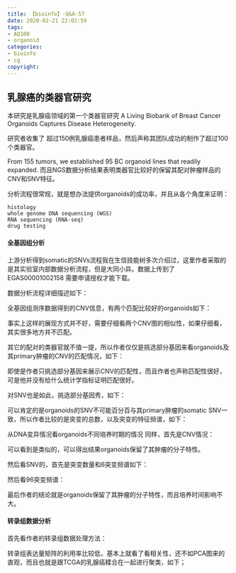 ```yaml
---
title: 【bioinfo】-Q&A-57
date: 2020-02-21 22:02:59
tags:
- AQ100
- organoid
categories:
- bioinfo
- cg
copyright:
---
```

## 乳腺癌的类器官研究
本研究是乳腺癌领域的第一个类器官研究
A Living Biobank of Breast Cancer Organoids Captures Disease Heterogeneity.

研究者收集了 超过150例乳腺癌患者样品，然后声称其团队成功的制作了超过100个类器官。

From 155 tumors, we established 95 BC organoid lines that readily expanded.
而且NGS数据分析结果表明类器官比较好的保留其配对肿瘤样品的CNV和SNV特征。

分析流程很常规，就是想办法提供organoids的成功率，并且从各个角度来证明：
```
histology
whole genome DNA sequencing (WGS)
RNA sequencing (RNA-seq)
drug testing
```
#### 全基因组分析
上游分析得到somatic的SNVs流程我在生信技能树多次介绍过，这里作者采取的是其实验室内部数据分析流程，但是大同小异。数据上传到了 EGAS00001002158 需要申请授权才能下载。

数据分析流程详细描述如下：






全基因组测序数据得到的CNV信息，有两个匹配比较好的organoids如下：






事实上这样的展现方式并不好，需要仔细看两个CNV图的相似性，如果仔细看，其实很多地方并不匹配。

其它的配对的类器官就不值一提，所以作者仅仅是挑选部分基因来看organoids及其primary肿瘤的CNV的匹配情况，如下：






即使是作者只挑选部分基因来展示CNV的匹配性，而且作者也声称匹配性很好，可是他并没有给什么统计学指标证明匹配很好。

对SNV也是如此，挑选部分基因秀，如下：






可以肯定的是organoids的SNV不可能百分百与其primary肿瘤的somatic SNV一致，所以作者比较的是突变的总数，以及突变的特征频谱，如下：






从DNA变异情况看organoids不同培养时期的情况
同样，首先是CNV情况：






可以看到是类似的，可以得出结果organoids保留了其肿瘤的分子特性。

然后看SNV的，首先是突变数量和6突变频谱如下：






然后看96突变频谱：






最后作者的结论就是organoids保留了其肿瘤的分子特性，而且培养时间影响不大。

#### 转录组数据分析
首先看作者的转录组数据处理方法：





转录组表达量矩阵的利用率比较低，基本上就看了看相关性，还不如PCA图来的直观，而且也就是跟TCGA的乳腺癌糅合在一起进行聚类，如下；
